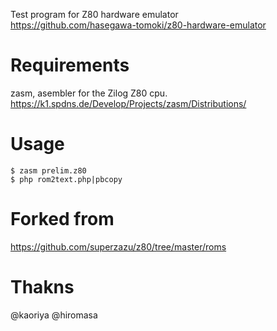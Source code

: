 Test program for Z80 hardware emulator  
https://github.com/hasegawa-tomoki/z80-hardware-emulator

# Requirements

zasm, asembler for the Zilog Z80 cpu.  
https://k1.spdns.de/Develop/Projects/zasm/Distributions/

# Usage

```
$ zasm prelim.z80
$ php rom2text.php|pbcopy
```

# Forked from

https://github.com/superzazu/z80/tree/master/roms

# Thakns

@kaoriya
@hiromasa

